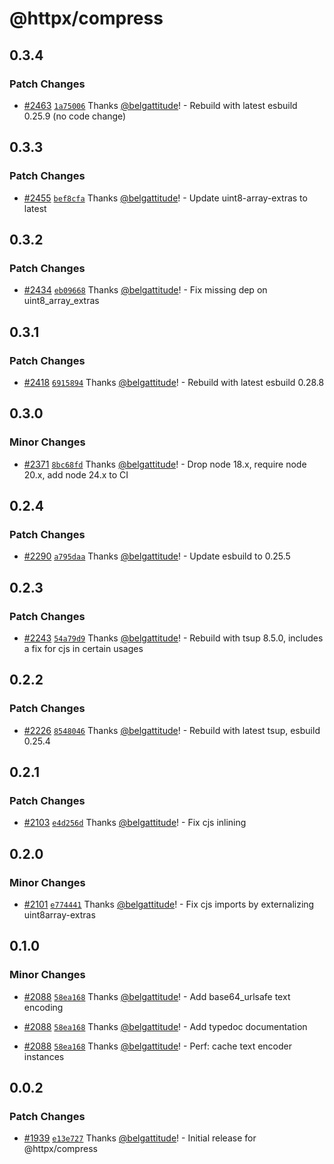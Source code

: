 # @httpx/compress

## 0.3.4

### Patch Changes

- [#2463](https://github.com/belgattitude/httpx/pull/2463) [`1a75006`](https://github.com/belgattitude/httpx/commit/1a75006e9a544360299320ce84ca5ce5e68caf22) Thanks [@belgattitude](https://github.com/belgattitude)! - Rebuild with latest esbuild 0.25.9 (no code change)

## 0.3.3

### Patch Changes

- [#2455](https://github.com/belgattitude/httpx/pull/2455) [`bef8cfa`](https://github.com/belgattitude/httpx/commit/bef8cfa6c0b3110ab28244119f439dfc086b9458) Thanks [@belgattitude](https://github.com/belgattitude)! - Update uint8-array-extras to latest

## 0.3.2

### Patch Changes

- [#2434](https://github.com/belgattitude/httpx/pull/2434) [`eb09668`](https://github.com/belgattitude/httpx/commit/eb0966865e27885ade11d46bb533be3223eb4176) Thanks [@belgattitude](https://github.com/belgattitude)! - Fix missing dep on uint8_array_extras

## 0.3.1

### Patch Changes

- [#2418](https://github.com/belgattitude/httpx/pull/2418) [`6915894`](https://github.com/belgattitude/httpx/commit/691589482047c4ffb48a3e66c5d4a18a15b4d0d2) Thanks [@belgattitude](https://github.com/belgattitude)! - Rebuild with latest esbuild 0.28.8

## 0.3.0

### Minor Changes

- [#2371](https://github.com/belgattitude/httpx/pull/2371) [`8bc68fd`](https://github.com/belgattitude/httpx/commit/8bc68fd67eac8f1335ee61907562399818e23b3b) Thanks [@belgattitude](https://github.com/belgattitude)! - Drop node 18.x, require node 20.x, add node 24.x to CI

## 0.2.4

### Patch Changes

- [#2290](https://github.com/belgattitude/httpx/pull/2290) [`a795daa`](https://github.com/belgattitude/httpx/commit/a795daa611f33942410777ddf7f561cf5e122028) Thanks [@belgattitude](https://github.com/belgattitude)! - Update esbuild to 0.25.5

## 0.2.3

### Patch Changes

- [#2243](https://github.com/belgattitude/httpx/pull/2243) [`54a79d9`](https://github.com/belgattitude/httpx/commit/54a79d9c530da590f634011ece54e83755ca6d6a) Thanks [@belgattitude](https://github.com/belgattitude)! - Rebuild with tsup 8.5.0, includes a fix for cjs in certain usages

## 0.2.2

### Patch Changes

- [#2226](https://github.com/belgattitude/httpx/pull/2226) [`8548046`](https://github.com/belgattitude/httpx/commit/8548046e58bed76f2e54c709acf92817316783a4) Thanks [@belgattitude](https://github.com/belgattitude)! - Rebuild with latest tsup, esbuild 0.25.4

## 0.2.1

### Patch Changes

- [#2103](https://github.com/belgattitude/httpx/pull/2103) [`e4d256d`](https://github.com/belgattitude/httpx/commit/e4d256d5511c007cba6c12bdb153ed5c52f151d1) Thanks [@belgattitude](https://github.com/belgattitude)! - Fix cjs inlining

## 0.2.0

### Minor Changes

- [#2101](https://github.com/belgattitude/httpx/pull/2101) [`e774441`](https://github.com/belgattitude/httpx/commit/e77444125a62954a779aca6b9797a4ecf56e716f) Thanks [@belgattitude](https://github.com/belgattitude)! - Fix cjs imports by externalizing uint8array-extras

## 0.1.0

### Minor Changes

- [#2088](https://github.com/belgattitude/httpx/pull/2088) [`58ea168`](https://github.com/belgattitude/httpx/commit/58ea168357ac6cd80ba07fbf4b6afee85a7e8052) Thanks [@belgattitude](https://github.com/belgattitude)! - Add base64_urlsafe text encoding

- [#2088](https://github.com/belgattitude/httpx/pull/2088) [`58ea168`](https://github.com/belgattitude/httpx/commit/58ea168357ac6cd80ba07fbf4b6afee85a7e8052) Thanks [@belgattitude](https://github.com/belgattitude)! - Add typedoc documentation

- [#2088](https://github.com/belgattitude/httpx/pull/2088) [`58ea168`](https://github.com/belgattitude/httpx/commit/58ea168357ac6cd80ba07fbf4b6afee85a7e8052) Thanks [@belgattitude](https://github.com/belgattitude)! - Perf: cache text encoder instances

## 0.0.2

### Patch Changes

- [#1939](https://github.com/belgattitude/httpx/pull/1939) [`e13e727`](https://github.com/belgattitude/httpx/commit/e13e727e168982e0f6212eda7831db0bc637fbea) Thanks [@belgattitude](https://github.com/belgattitude)! - Initial release for @httpx/compress
